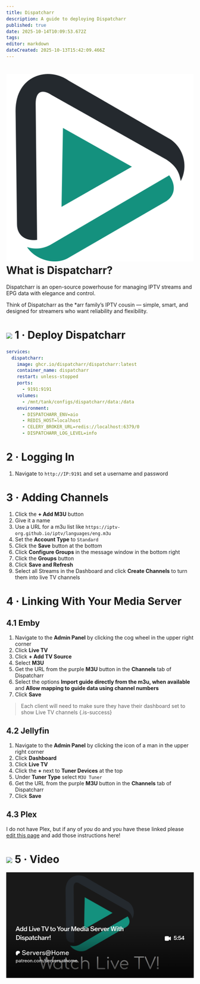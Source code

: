```yaml
---
title: Dispatcharr
description: A guide to deploying Dispatcharr
published: true
date: 2025-10-14T10:09:53.672Z
tags: 
editor: markdown
dateCreated: 2025-10-13T15:42:09.466Z
---
```


# <img src="/dispatcharr.png" class="tab-icon"> What is Dispatcharr?
Dispatcharr is an open-source powerhouse for managing IPTV streams and EPG data with elegance and control.

Think of Dispatcharr as the *arr family’s IPTV cousin — simple, smart, and designed for streamers who want reliability and flexibility.


# <img src="/docker.png" class="tab-icon"> 1 · Deploy Dispatcharr

```yaml
services:
  dispatcharr:
    image: ghcr.io/dispatcharr/dispatcharr:latest
    container_name: dispatcharr
    restart: unless-stopped
    ports:
      - 9191:9191
    volumes:
      - /mnt/tank/configs/dispatcharr/data:/data
    environment:
      - DISPATCHARR_ENV=aio
      - REDIS_HOST=localhost
      - CELERY_BROKER_URL=redis://localhost:6379/0
      - DISPATCHARR_LOG_LEVEL=info
```

# 2 · Logging In
1. Navigate to `http://IP:9191` and set a username and password

# 3 · Adding Channels
1. Click the **+ Add M3U** button
1. Give it a name
1. Use a URL for a m3u list like `https://iptv-org.github.io/iptv/languages/eng.m3u`
1. Set the **Account Type** to `Standard`
1. Click the **Save** button at the bottom
1. Click **Configure Groups** in the message window in the bottom right
1. Click the **Groups** button
1. Click **Save and Refresh**
1. Select all Streams in the Dashboard and click **Create Channels** to turn them into live TV channels

# 4 · Linking With Your Media Server
## 4.1 Emby
1. Navigate to the **Admin Panel** by clicking the cog wheel in the upper right corner
1. Click **Live TV**
1. Click **+ Add TV Source**
1. Select **M3U**
1. Get the URL from the purple **M3U** button in the **Channels** tab of Dispatcharr
1. Select the options **Import guide directly from the m3u, when available** and **Allow mapping to guide data using channel numbers**
1. Click **Save**

> Each client will need to make sure they have their dashboard set to show Live TV channels
{.is-success}

## 4.2 Jellyfin
1. Navigate to the **Admin Panel** by clicking the icon of a man in the upper right corner
1. Click **Dashboard**
1. Click **Live TV**
1. Click the **+** next to **Tuner Devices** at the top
1. Under **Tuner Type** select `M3U Tuner`
1. Get the URL from the purple **M3U** button in the **Channels** tab of Dispatcharr
1. Click **Save**

## 4.3 Plex
I do not have Plex, but if any of *you* do and you have these linked please [edit this page](https://github.com/serversathome/wiki/blob/main/dispatcharr.md) and add those instructions here!


# <img src="/patreon-light.png" class="tab-icon"> 5 · Video
[![](/2025-10-13-add-live-tv-to-your-media-server-promo-card.png)](https://www.patreon.com/posts/add-live-tv-to-141152111)